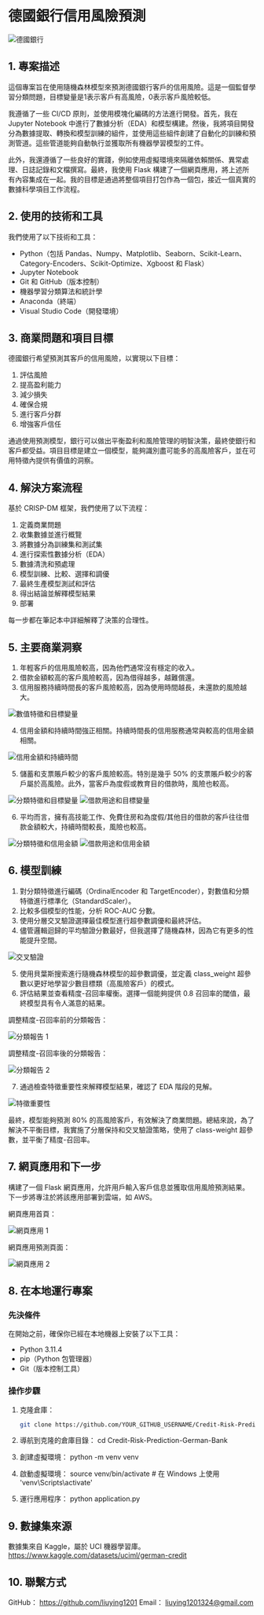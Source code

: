 # 德國銀行信用風險預測

![德國銀行](images/german_bank.jpg)

## 1. 專案描述
這個專案旨在使用隨機森林模型來預測德國銀行客戶的信用風險。這是一個監督學習分類問題，目標變量是1表示客戶有高風險，0表示客戶風險較低。

我遵循了一些 CI/CD 原則，並使用模塊化編碼的方法進行開發。首先，我在 Jupyter Notebook 中進行了數據分析（EDA）和模型構建。然後，我將項目開發分為數據提取、轉換和模型訓練的組件，並使用這些組件創建了自動化的訓練和預測管道。這些管道能夠自動執行並獲取所有機器學習模型的工件。

此外，我還遵循了一些良好的實踐，例如使用虛擬環境來隔離依賴關係、異常處理、日誌記錄和文檔撰寫。最終，我使用 Flask 構建了一個網頁應用，將上述所有內容集成在一起。我的目標是通過將整個項目打包作為一個包，接近一個真實的數據科學項目工作流程。

## 2. 使用的技術和工具
我們使用了以下技術和工具：
- Python（包括 Pandas、Numpy、Matplotlib、Seaborn、Scikit-Learn、Category-Encoders、Scikit-Optimize、Xgboost 和 Flask）
- Jupyter Notebook
- Git 和 GitHub（版本控制）
- 機器學習分類算法和統計學
- Anaconda（終端）
- Visual Studio Code（開發環境）

## 3. 商業問題和項目目標
德國銀行希望預測其客戶的信用風險，以實現以下目標：
1. 評估風險
2. 提高盈利能力
3. 減少損失
4. 確保合規
5. 進行客戶分群
6. 增強客戶信任

通過使用預測模型，銀行可以做出平衡盈利和風險管理的明智決策，最終使銀行和客戶都受益。項目目標是建立一個模型，能夠識別盡可能多的高風險客戶，並在可用特徵內提供有價值的洞察。

## 4. 解決方案流程
基於 CRISP-DM 框架，我們使用了以下流程：
1. 定義商業問題
2. 收集數據並進行概覽
3. 將數據分為訓練集和測試集
4. 進行探索性數據分析（EDA）
5. 數據清洗和預處理
6. 模型訓練、比較、選擇和調優
7. 最終生產模型測試和評估
8. 得出結論並解釋模型結果
9. 部署

每一步都在筆記本中詳細解釋了決策的合理性。

## 5. 主要商業洞察
1. 年輕客戶的信用風險較高，因為他們通常沒有穩定的收入。
2. 借款金額較高的客戶風險較高，因為借得越多，越難償還。
3. 信用服務持續時間長的客戶風險較高，因為使用時間越長，未還款的風險越大。

![數值特徵和目標變量](images/numericalvstarget.png)

4. 信用金額和持續時間強正相關。持續時間長的信用服務通常與較高的信用金額相關。

![信用金額和持續時間](images/credit_duration.png)

5. 儲蓄和支票賬戶較少的客戶風險較高。特別是幾乎 50% 的支票賬戶較少的客戶屬於高風險。此外，當客戶為度假或教育目的借款時，風險也較高。

![分類特徵和目標變量](images/categoricalvstarget.png)
![借款用途和目標變量](images/purposevstarget.png)

6. 平均而言，擁有高技能工作、免費住房和為度假/其他目的借款的客戶往往借款金額較大，持續時間較長，風險也較高。

![分類特徵和信用金額](images/categoric_credit_amount.png)
![借款用途和信用金額](images/purpose_credit_amount.png)

## 6. 模型訓練
1. 對分類特徵進行編碼（OrdinalEncoder 和 TargetEncoder），對數值和分類特徵進行標準化（StandardScaler）。
2. 比較多個模型的性能，分析 ROC-AUC 分數。
3. 使用分層交叉驗證選擇最佳模型進行超參數調優和最終評估。
4. 儘管邏輯迴歸的平均驗證分數最好，但我選擇了隨機森林，因為它有更多的性能提升空間。

![交叉驗證](images/cross_val.png)

5. 使用貝葉斯搜索進行隨機森林模型的超參數調優，並定義 class_weight 超參數以更好地學習少數目標類（高風險客戶）的模式。
6. 評估結果並查看精度-召回率權衡。選擇一個能夠提供 0.8 召回率的閾值，最終模型具有令人滿意的結果。

調整精度-召回率前的分類報告：

![分類報告 1](images/class_report_2.jpeg)

調整精度-召回率後的分類報告：

![分類報告 2](images/class_report_1.jpeg)

7. 通過檢查特徵重要性來解釋模型結果，確認了 EDA 階段的見解。

![特徵重要性](images/feature_importances.png)

最終，模型能夠預測 80% 的高風險客戶，有效解決了商業問題。總結來說，為了解決不平衡目標，我實施了分層保持和交叉驗證策略，使用了 class-weight 超參數，並平衡了精度-召回率。

## 7. 網頁應用和下一步
構建了一個 Flask 網頁應用，允許用戶輸入客戶信息並獲取信用風險預測結果。下一步將專注於將該應用部署到雲端，如 AWS。

網頁應用首頁：

![網頁應用 1](images/web_app_1.jpeg)

網頁應用預測頁面：

![網頁應用 2](images/web_app_2.jpeg)

## 8. 在本地運行專案
### 先決條件
在開始之前，確保你已經在本地機器上安裝了以下工具：
- Python 3.11.4
- pip（Python 包管理器）
- Git（版本控制工具）

### 操作步驟
1. 克隆倉庫：
   ```bash
   git clone https://github.com/YOUR_GITHUB_USERNAME/Credit-Risk-Prediction-German-Bank.git
2. 導航到克隆的倉庫目錄：
    cd Credit-Risk-Prediction-German-Bank

3. 創建虛擬環境：
python -m venv venv

4. 啟動虛擬環境：
source venv/bin/activate  # 在 Windows 上使用 'venv\Scripts\activate'

5. 運行應用程序：
python application.py

##  9. 數據集來源
數據集來自 Kaggle，屬於 UCI 機器學習庫。
https://www.kaggle.com/datasets/uciml/german-credit

## 10. 聯繫方式
GitHub： https://github.com/liuying1201
Email： liuying1201324@gmail.com









